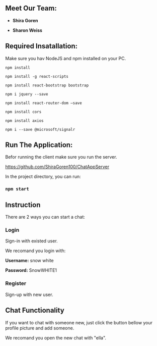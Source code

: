 ## Meet Our Team:

- **Shira Goren** 

- **Sharon Weiss** 

## Required Insatallation:

Make sure you hav NodeJS and npm installed on your PC.


`npm install`

`npm install -g react-scripts`

`npm install react-bootstrap bootstrap`

`npm i jquery --save`

`npm install react-router-dom –save`

`npm install cors`

`npm install axios`

`npm i --save @microsoft/signalr`


## Run The Application:

Befor running the client make sure you run the server.

https://github.com/ShiraGoren100/ChatAppServer

In the project directory, you can run:

### `npm start`

## Instruction

There are 2 ways you can start a chat:

### Login

Sign-in with existed user. 

We recomand you login with:

**Username:** snow white 

**Password:** SnowWHITE1

### Register

Sign-up with new user.


## Chat Functionality 


If you want to chat with someone new, just click the button bellow your profile picture and add someone.

We recomand you open the new chat with "ella".
